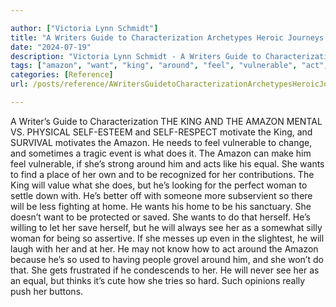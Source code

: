 ```yaml
---

author: ["Victoria Lynn Schmidt"]
title: "A Writers Guide to Characterization Archetypes Heroic Journeys and Other Elements of Dynamic Character Development - part0010_split_061.html"
date: "2024-07-19"
description: "Victoria Lynn Schmidt - A Writers Guide to Characterization Archetypes Heroic Journeys and Other Elements of Dynamic Character Development"
tags: ["amazon", "want", "king", "around", "feel", "vulnerable", "act", "equal", "woman", "home", "see", "writer", "guide", "characterization", "mental", "v", "physical", "motivate", "survival", "motivates", "need", "change", "sometimes", "tragic", "event"]
categories: [Reference]
url: /posts/reference/AWritersGuidetoCharacterizationArchetypesHeroicJourneysandOtherElementsofDynamicCharacterDevelopment-part0010split061html

---
```



A Writer’s Guide to Characterization
 THE KING AND THE AMAZON
MENTAL VS. PHYSICAL
SELF-ESTEEM and SELF-RESPECT motivate the King, and SURVIVAL motivates the Amazon. He needs to feel vulnerable to change, and sometimes a tragic event is what does it. The Amazon can make him feel vulnerable, if she’s strong around him and acts like his equal.
She wants to find a place of her own and to be recognized for her contributions. The King will value what she does, but he’s looking for the perfect woman to settle down with. He’s better off with someone more subservient so there will be less fighting at home. He wants his home to be his sanctuary.
She doesn’t want to be protected or saved. She wants to do that herself. He’s willing to let her save herself, but he will always see her as a somewhat silly woman for being so assertive. If she messes up even in the slightest, he will laugh with her and at her.
He may not know how to act around the Amazon because he’s so used to having people grovel around him, and she won’t do that.
She gets frustrated if he condescends to her. He will never see her as an equal, but thinks it’s cute how she tries so hard. Such opinions really push her buttons.
